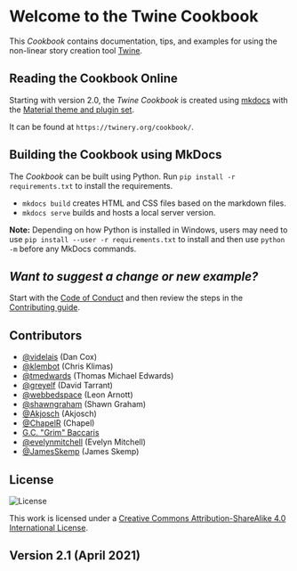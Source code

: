 # Welcome to the Twine Cookbook

This *Cookbook* contains documentation, tips, and examples for using the non-linear story creation tool [Twine](https://twinery.org/).

## Reading the Cookbook Online

Starting with version 2.0, the *Twine Cookbook* is created using [mkdocs](https://www.mkdocs.org/) with the [Material theme and plugin set](https://squidfunk.github.io/mkdocs-material/).

It can be found at `https://twinery.org/cookbook/`.

## Building the Cookbook using MkDocs

The *Cookbook* can be built using Python. Run `pip install -r requirements.txt` to install the requirements.

* `mkdocs build` creates HTML and CSS files based on the markdown files.
* `mkdocs serve` builds and hosts a local server version.

**Note:** Depending on how Python is installed in Windows, users may need to use `pip install --user -r requirements.txt` to install and then use `python -m` before any MkDocs commands.

## *Want to suggest a change or new example?*

Start with the [Code of Conduct](./CODE_OF_CONDUCT.md) and then review the steps in the [Contributing guide](./CONTRIBUTING.md).

## Contributors

* [@videlais](https://github.com/videlais) (Dan Cox)
* [@klembot](https://github.com/klembot) (Chris Klimas)
* [@tmedwards](https://github.com/tmedwards) (Thomas Michael Edwards)
* [@greyelf](https://github.com/greyelf) (David Tarrant)
* [@webbedspace](https://github.com/webbedspace) (Leon Arnott)
* [@shawngraham](https://github.com/shawngraham) (Shawn Graham)
* [@Akjosch](https://github.com/Akjosch) (Akjosch)
* [@ChapelR](https://github.com/ChapelR) (Chapel)
* [G.C. "Grim" Baccaris](https://grimoirtua.itch.io)
* [@evelynmitchell](https://github.com/evelynmitchell) (Evelyn Mitchell)
* [@JamesSkemp](https://github.com/JamesSkemp) (James Skemp)

## License

![License](https://i.creativecommons.org/l/by-sa/4.0/88x31.png)

This work is licensed under a [Creative Commons Attribution-ShareAlike 4.0 International License](http://creativecommons.org/licenses/by-sa/4.0/).

## Version 2.1 (April 2021)

